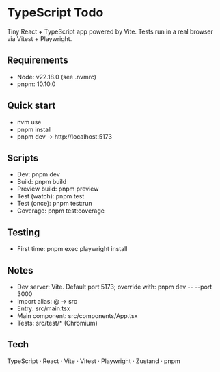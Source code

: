 # TypeScript Todo

Tiny React + TypeScript app powered by Vite. Tests run in a real browser via Vitest + Playwright.

## Requirements

- Node: v22.18.0 (see .nvmrc)
- pnpm: 10.10.0

## Quick start

- nvm use
- pnpm install
- pnpm dev → http://localhost:5173

## Scripts

- Dev: pnpm dev
- Build: pnpm build
- Preview build: pnpm preview
- Test (watch): pnpm test
- Test (once): pnpm test:run
- Coverage: pnpm test:coverage

## Testing

- First time: pnpm exec playwright install

## Notes

- Dev server: Vite. Default port 5173; override with: pnpm dev -- --port 3000
- Import alias: @ → src
- Entry: src/main.tsx
- Main component: src/components/App.tsx
- Tests: src/test/* (Chromium)

## Tech

TypeScript · React · Vite · Vitest · Playwright · Zustand · pnpm
